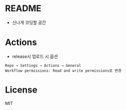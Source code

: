 # README

- 신나게 코딩할 공간

# Actions
- release시 업로드 시 옵션
```
Repo → Settings → Actions → General
Workflow permissions: Read and write permissions로 변경
```

# License
MIT